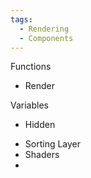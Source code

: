 ```yaml
---
tags:
  - Rendering
  - Components
---
```

Functions
* Render

Variables
* Hidden
- Sorting Layer
- Shaders
- 